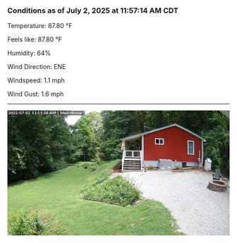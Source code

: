 ### Conditions as of July 2, 2025 at 11:57:14 AM CDT 

Temperature: 87.80 &deg;F

Feels like: 87.80 &deg;F

Humidity: 64%

Wind Direction: ENE

Windspeed: 1.1 mph

Wind Gust: 1.6 mph

---

<img src="./images/latest.jpeg"/>

